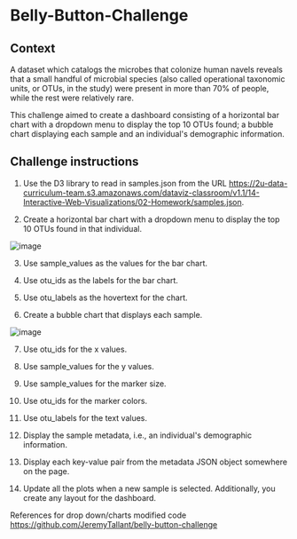 # Belly-Button-Challenge

## Context

A dataset which catalogs the microbes that colonize human navels reveals that a small handful of microbial species (also called operational taxonomic units, or OTUs, in the study) were present in more than 70% of people, while the rest were relatively rare.

This challenge aimed to create a dashboard consisting of a horizontal bar chart with a dropdown menu to display the top 10 OTUs found; a bubble chart  displaying each sample and an individual's demographic information.

## Challenge instructions

1. Use the D3 library to read in samples.json from the URL https://2u-data-curriculum-team.s3.amazonaws.com/dataviz-classroom/v1.1/14-Interactive-Web-Visualizations/02-Homework/samples.json.

2. Create a horizontal bar chart with a dropdown menu to display the top 10 OTUs found in that individual.

![image](https://user-images.githubusercontent.com/113676942/228804685-689bb950-5913-4ffd-aaca-7bdf04191200.png)

3. Use sample_values as the values for the bar chart.

4. Use otu_ids as the labels for the bar chart.

5. Use otu_labels as the hovertext for the chart.

6. Create a bubble chart that displays each sample.

![image](https://user-images.githubusercontent.com/113676942/228804899-1725d031-83ac-496b-abf3-751a4b24df7a.png)

7. Use otu_ids for the x values.

8. Use sample_values for the y values.

9. Use sample_values for the marker size.

10. Use otu_ids for the marker colors.

11.  Use otu_labels for the text values.

12. Display the sample metadata, i.e., an individual's demographic information.

13. Display each key-value pair from the metadata JSON object somewhere on the page.

14. Update all the plots when a new sample is selected. Additionally, you create any layout for the dashboard.


References for drop down/charts modified code https://github.com/JeremyTallant/belly-button-challenge
